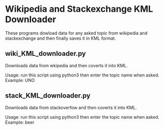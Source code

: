 # Wikipedia and Stackexchange KML Downloader
These programs dowload data for any asked topic from wikipedia and stackexchange and then finally saves it in KML format.

## wiki_KML_downloader.py
Downloads data from wkipedia and then coverts it into KML.

Usage: run this script using python3 then enter the topic name when asked. Example: UNO

## stack_KML_downloader.py
Downloads data from stackoverfow and then coverts it into KML.

Usage: run this script using python3 then enter the topic name when asked. Example: beer
